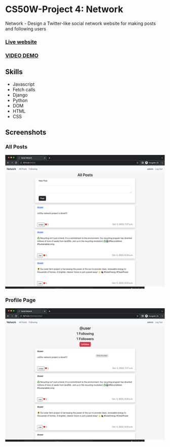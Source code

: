 # CS50W-Project 4: Network
Network - Design a Twitter-like social network website for making posts and following users

### [Live website](https://yasingunay.eu.pythonanywhere.com/)

### [VIDEO DEMO](https://youtu.be/JjmdpVIU6w8?si=C2yAmu3G8QEbdLZI)

## Skills
* Javascript
* Fetch calls
* Django
* Python
* DOM
* HTML
* CSS

## Screenshots

### All Posts
![all](screenshots/all.png)

### Profile Page
![profile](screenshots/profile.png)


